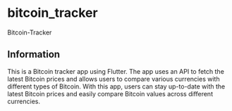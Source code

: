# bitcoin_tracker

Bitcoin-Tracker

## Information

This is a Bitcoin tracker app using Flutter. The app uses an API to fetch the latest Bitcoin prices and allows users to compare various currencies with different types of Bitcoin. With this app, users can stay up-to-date with the latest Bitcoin prices and easily compare Bitcoin values across different currencies.

